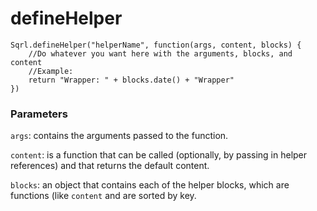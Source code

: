 # defineHelper

```text
Sqrl.defineHelper("helperName", function(args, content, blocks) {
    //Do whatever you want here with the arguments, blocks, and content
    //Example:
    return "Wrapper: " + blocks.date() + "Wrapper"
})
```

### Parameters

`args`: contains the arguments passed to the function.

`content`: is a function that can be called \(optionally, by passing in helper references\) and that returns the default content.

`blocks`: an object that contains each of the helper blocks, which are functions \(like `content` and are sorted by key.

